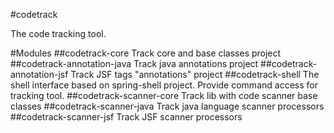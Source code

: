 #codetrack

The code tracking tool.

#Modules
##codetrack-core
Track core and base classes project
##codetrack-annotation-java
Track java annotations project
##codetrack-annotation-jsf
Track JSF tags "annotations" project
##codetrack-shell
The shell interface based on spring-shell project.
Provide command access for tracking tool.
##codetrack-scanner-core
Track lib with code scanner base classes
##codetrack-scanner-java
Track java language scanner processors
##codetrack-scanner-jsf
Track JSF scanner processors

